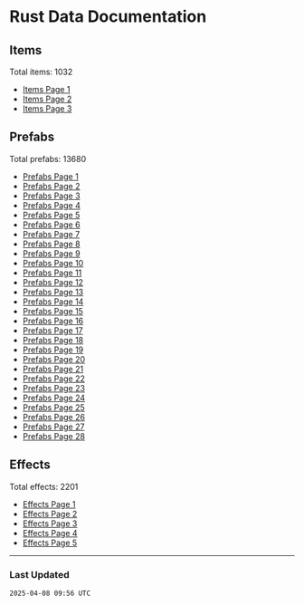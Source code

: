 # Rust Data Documentation
## Items
Total items: 1032  

- [Items Page 1](Items/page_1.md)
- [Items Page 2](Items/page_2.md)
- [Items Page 3](Items/page_3.md)

## Prefabs
Total prefabs: 13680  

- [Prefabs Page 1](Prefabs/page_1.md)
- [Prefabs Page 2](Prefabs/page_2.md)
- [Prefabs Page 3](Prefabs/page_3.md)
- [Prefabs Page 4](Prefabs/page_4.md)
- [Prefabs Page 5](Prefabs/page_5.md)
- [Prefabs Page 6](Prefabs/page_6.md)
- [Prefabs Page 7](Prefabs/page_7.md)
- [Prefabs Page 8](Prefabs/page_8.md)
- [Prefabs Page 9](Prefabs/page_9.md)
- [Prefabs Page 10](Prefabs/page_10.md)
- [Prefabs Page 11](Prefabs/page_11.md)
- [Prefabs Page 12](Prefabs/page_12.md)
- [Prefabs Page 13](Prefabs/page_13.md)
- [Prefabs Page 14](Prefabs/page_14.md)
- [Prefabs Page 15](Prefabs/page_15.md)
- [Prefabs Page 16](Prefabs/page_16.md)
- [Prefabs Page 17](Prefabs/page_17.md)
- [Prefabs Page 18](Prefabs/page_18.md)
- [Prefabs Page 19](Prefabs/page_19.md)
- [Prefabs Page 20](Prefabs/page_20.md)
- [Prefabs Page 21](Prefabs/page_21.md)
- [Prefabs Page 22](Prefabs/page_22.md)
- [Prefabs Page 23](Prefabs/page_23.md)
- [Prefabs Page 24](Prefabs/page_24.md)
- [Prefabs Page 25](Prefabs/page_25.md)
- [Prefabs Page 26](Prefabs/page_26.md)
- [Prefabs Page 27](Prefabs/page_27.md)
- [Prefabs Page 28](Prefabs/page_28.md)

## Effects
Total effects: 2201  

- [Effects Page 1](Effects/page_1.md)
- [Effects Page 2](Effects/page_2.md)
- [Effects Page 3](Effects/page_3.md)
- [Effects Page 4](Effects/page_4.md)
- [Effects Page 5](Effects/page_5.md)

---
### Last Updated
`2025-04-08 09:56 UTC`
